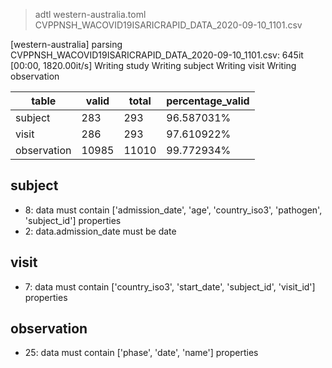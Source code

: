 >adtl western-australia.toml CVPPNSH_WACOVID19ISARICRAPID_DATA_2020-09-10_1101.csv 

[western-australia] parsing CVPPNSH_WACOVID19ISARICRAPID_DATA_2020-09-10_1101.csv: 645it [00:00, 1820.00it/s]
Writing study
Writing subject
Writing visit
Writing observation

|table       	|valid	|total	|percentage_valid|
|---------------|-------|-------|----------------|
|subject       	|283	|293	|96.587031% |
|visit         	|286	|293	|97.610922% |
|observation   	|10985	|11010	|99.772934% |

## subject

* 8: data must contain ['admission_date', 'age', 'country_iso3', 'pathogen', 'subject_id'] properties
* 2: data.admission_date must be date

## visit

* 7: data must contain ['country_iso3', 'start_date', 'subject_id', 'visit_id'] properties

## observation

* 25: data must contain ['phase', 'date', 'name'] properties


